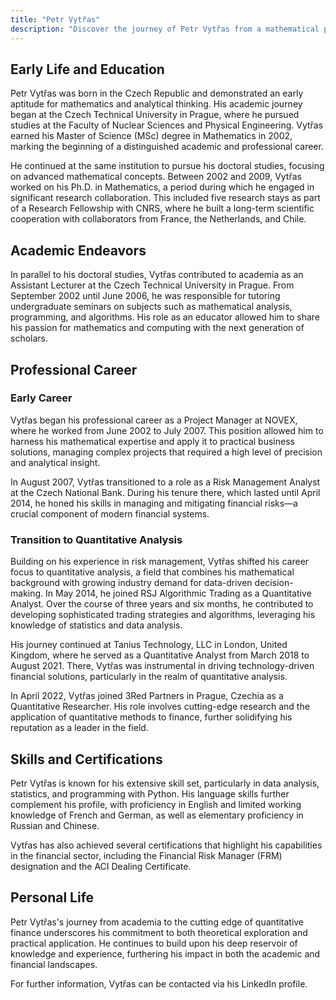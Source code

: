 ```yaml
---
title: "Petr Vytřas"
description: "Discover the journey of Petr Vytřas from a mathematical prodigy in the Czech Republic to a leader in quantitative finance with a rich academic and professional background."
---
```




## Early Life and Education

Petr Vytřas was born in the Czech Republic and demonstrated an early aptitude for mathematics and analytical thinking. His academic journey began at the Czech Technical University in Prague, where he pursued studies at the Faculty of Nuclear Sciences and Physical Engineering. Vytřas earned his Master of Science (MSc) degree in Mathematics in 2002, marking the beginning of a distinguished academic and professional career.

He continued at the same institution to pursue his doctoral studies, focusing on advanced mathematical concepts. Between 2002 and 2009, Vytřas worked on his Ph.D. in Mathematics, a period during which he engaged in significant research collaboration. This included five research stays as part of a Research Fellowship with CNRS, where he built a long-term scientific cooperation with collaborators from France, the Netherlands, and Chile.

## Academic Endeavors

In parallel to his doctoral studies, Vytřas contributed to academia as an Assistant Lecturer at the Czech Technical University in Prague. From September 2002 until June 2006, he was responsible for tutoring undergraduate seminars on subjects such as mathematical analysis, programming, and algorithms. His role as an educator allowed him to share his passion for mathematics and computing with the next generation of scholars.

## Professional Career

### Early Career

Vytřas began his professional career as a Project Manager at NOVEX, where he worked from June 2002 to July 2007. This position allowed him to harness his mathematical expertise and apply it to practical business solutions, managing complex projects that required a high level of precision and analytical insight.

In August 2007, Vytřas transitioned to a role as a Risk Management Analyst at the Czech National Bank. During his tenure there, which lasted until April 2014, he honed his skills in managing and mitigating financial risks—a crucial component of modern financial systems.

### Transition to Quantitative Analysis

Building on his experience in risk management, Vytřas shifted his career focus to quantitative analysis, a field that combines his mathematical background with growing industry demand for data-driven decision-making. In May 2014, he joined RSJ Algorithmic Trading as a Quantitative Analyst. Over the course of three years and six months, he contributed to developing sophisticated trading strategies and algorithms, leveraging his knowledge of statistics and data analysis.

His journey continued at Tanius Technology, LLC in London, United Kingdom, where he served as a Quantitative Analyst from March 2018 to August 2021. There, Vytřas was instrumental in driving technology-driven financial solutions, particularly in the realm of quantitative analysis.

In April 2022, Vytřas joined 3Red Partners in Prague, Czechia as a Quantitative Researcher. His role involves cutting-edge research and the application of quantitative methods to finance, further solidifying his reputation as a leader in the field.

## Skills and Certifications

Petr Vytřas is known for his extensive skill set, particularly in data analysis, statistics, and programming with Python. His language skills further complement his profile, with proficiency in English and limited working knowledge of French and German, as well as elementary proficiency in Russian and Chinese.

Vytřas has also achieved several certifications that highlight his capabilities in the financial sector, including the Financial Risk Manager (FRM) designation and the ACI Dealing Certificate.

## Personal Life

Petr Vytřas's journey from academia to the cutting edge of quantitative finance underscores his commitment to both theoretical exploration and practical application. He continues to build upon his deep reservoir of knowledge and experience, furthering his impact in both the academic and financial landscapes.

For further information, Vytřas can be contacted via his LinkedIn profile.